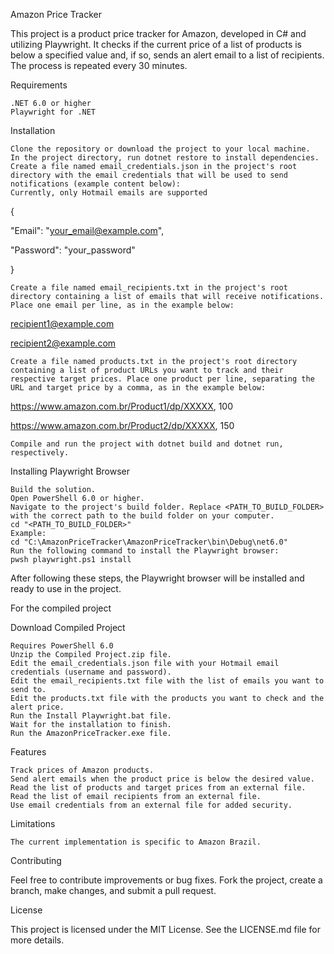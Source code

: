 Amazon Price Tracker

This project is a product price tracker for Amazon, developed in C# and utilizing Playwright. It checks if the current price of a list of products is below a specified value and, if so, sends an alert email to a list of recipients. The process is repeated every 30 minutes.

Requirements

    .NET 6.0 or higher
    Playwright for .NET

Installation

    Clone the repository or download the project to your local machine.
    In the project directory, run dotnet restore to install dependencies.
    Create a file named email_credentials.json in the project's root directory with the email credentials that will be used to send notifications (example content below):
    Currently, only Hotmail emails are supported

{

  "Email": "your_email@example.com",
  
  "Password": "your_password"
  
}

    Create a file named email_recipients.txt in the project's root directory containing a list of emails that will receive notifications. Place one email per line, as in the example below:
	
recipient1@example.com

recipient2@example.com

    Create a file named products.txt in the project's root directory containing a list of product URLs you want to track and their respective target prices. Place one product per line, separating the URL and target price by a comma, as in the example below:

https://www.amazon.com.br/Product1/dp/XXXXX, 100

https://www.amazon.com.br/Product2/dp/XXXXX, 150

    Compile and run the project with dotnet build and dotnet run, respectively.

Installing Playwright Browser

    Build the solution.
    Open PowerShell 6.0 or higher.
    Navigate to the project's build folder. Replace <PATH_TO_BUILD_FOLDER> with the correct path to the build folder on your computer.
    cd "<PATH_TO_BUILD_FOLDER>"
    Example:
    cd "C:\AmazonPriceTracker\AmazonPriceTracker\bin\Debug\net6.0"
    Run the following command to install the Playwright browser:
    pwsh playwright.ps1 install

After following these steps, the Playwright browser will be installed and ready to use in the project.

For the compiled project

Download Compiled Project

    Requires PowerShell 6.0
    Unzip the Compiled Project.zip file.
    Edit the email_credentials.json file with your Hotmail email credentials (username and password).
    Edit the email_recipients.txt file with the list of emails you want to send to.
    Edit the products.txt file with the products you want to check and the alert price.
    Run the Install Playwright.bat file.
    Wait for the installation to finish.
    Run the AmazonPriceTracker.exe file.

Features

    Track prices of Amazon products.
    Send alert emails when the product price is below the desired value.
    Read the list of products and target prices from an external file.
    Read the list of email recipients from an external file.
    Use email credentials from an external file for added security.

Limitations

    The current implementation is specific to Amazon Brazil.

Contributing

Feel free to contribute improvements or bug fixes. Fork the project, create a branch, make changes, and submit a pull request.

License

This project is licensed under the MIT License. See the LICENSE.md file for more details.